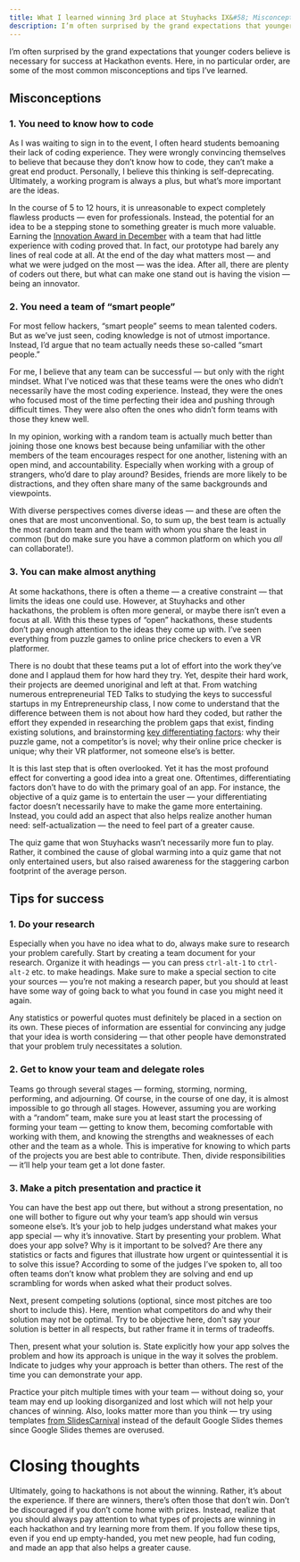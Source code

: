 ```yaml
---
title: What I learned winning 3rd place at Stuyhacks IX&#58; Misconceptions about Hackathons and Tips for Success
description: I’m often surprised by the grand expectations that younger coders believe is necessary for success at Hackathon events. Here, in no particular order, are some of the most common misconceptions and tips I’ve learned.
---
```

I’m often surprised by the grand expectations that younger coders believe is necessary for success at Hackathon events. Here, in no particular order, are some of the most common misconceptions and tips I’ve learned.

## Misconceptions
### 1. You need to know how to code
As I was waiting to sign in to the event, I often heard students bemoaning their lack of coding experience. They were wrongly convincing themselves to believe that because they don’t know how to code, they can’t make a great end product. Personally, I believe this thinking is self-deprecating. Ultimately, a working program is always a plus, but what’s more important are the ideas. 

In the course of 5 to 12 hours, it is unreasonable to expect completely flawless products — even for professionals. Instead, the potential for an idea to be a stepping stone to something greater is much more valuable. Earning the [Innovation Award in December](https://gliu20.github.io/2019/12/08/nyc-disrupt-hackathon.html) with a team that had little experience with coding proved that. In fact, our prototype had barely any lines of real code at all. At the end of the day what matters most — and what we were judged on the most — was the idea. After all, there are plenty of coders out there, but what can make one stand out is having the vision — being an innovator.

### 2. You need a team of “smart people”
For most fellow hackers, “smart people” seems to mean talented coders. But as we’ve just seen, coding knowledge is not of utmost importance. Instead, I’d argue that no team actually needs these so-called “smart people.” 

For me, I believe that any team can be successful — but only with the right mindset. What I’ve noticed was that these teams were the ones who didn’t necessarily have the most coding experience. Instead, they were the ones who focused most of the time perfecting their idea and pushing through difficult times. They were also often the ones who didn’t form teams with those they knew well. 

In my opinion, working with a random team is actually much better than joining those one knows best because being unfamiliar with the other members of the team encourages respect for one another, listening with an open mind, and accountability. Especially when working with a group of strangers, who’d dare to play around? Besides, friends are more likely to be distractions, and they often share many of the same backgrounds and viewpoints. 

With diverse perspectives comes diverse ideas — and these are often the ones that are most unconventional. So, to sum up, the best team is actually the most random team and the team with whom you share the least in common (but do make sure you have a common platform on which you *all* can collaborate!). 

### 3. You can make almost anything
At some hackathons, there is often a theme — a creative constraint — that limits the ideas one could use. However, at Stuyhacks and other hackathons, the problem is often more general, or maybe there isn’t even a focus at all. With this these types of “open” hackathons, these students don’t pay enough attention to the ideas they come up with. I’ve seen everything from puzzle games to online price checkers to even a VR platformer. 

There is no doubt that these teams put a lot of effort into the work they’ve done and I applaud them for how hard they try. Yet, despite their hard work, their projects are deemed unoriginal and left at that. From watching numerous entrepreneurial TED Talks to studying the keys to successful startups in my Entrepreneurship class, I now come to understand that the difference between them is not about how hard they coded, but rather the effort they expended in researching the problem gaps that exist, finding existing solutions, and brainstorming [key differentiating factors](https://en.wikipedia.org/wiki/Product_differentiation): why their puzzle game, not a competitor’s is novel; why their online price checker is unique; why their VR platformer, not someone else’s is better.

It is this last step that is often overlooked. Yet it has the most profound effect for converting a good idea into a great one. Oftentimes, differentiating factors don’t have to do with the primary goal of an app. For instance, the objective of a quiz game is to entertain the user — your differentiating factor doesn’t necessarily have to make the game more entertaining. Instead, you could add an aspect that also helps realize another human need: self-actualization — the need to feel part of a greater cause. 

The quiz game that won Stuyhacks wasn’t necessarily more fun to play. Rather, it combined the cause of global warming into a quiz game that not only entertained users, but also raised awareness for the staggering carbon footprint of the average person.

## Tips for success
### 1. Do your research
Especially when you have no idea what to do, always make sure to research your problem carefully. Start by creating a team document for your research. Organize it with headings — you can press `ctrl-alt-1` to `ctrl-alt-2` etc. to make headings. Make sure to make a special section to cite your sources — you’re not making a research paper, but you should at least have some way of going back to what you found in case you might need it again.

Any statistics or powerful quotes must definitely be placed in a section on its own. These pieces of information are essential for convincing any judge that your idea is worth considering — that other people have demonstrated that your problem truly necessitates a solution.

### 2. Get to know your team and delegate roles
Teams go through several stages — forming, storming, norming, performing, and adjourning. Of course, in the course of one day, it is almost impossible to go through all stages. However, assuming you are working with a “random” team, make sure you at least start the processing of forming your team — getting to know them, becoming comfortable with working with them, and knowing the strengths and weaknesses of each other and the team as a whole. This is imperative for knowing to which parts of the projects you are best able to contribute. Then, divide responsibilities — it’ll help your team get a lot done faster.

### 3. Make a pitch presentation and practice it
You can have the best app out there, but without a strong presentation, no one will bother to figure out why your team’s app should win versus someone else’s. It’s your job to help judges understand what makes your app special — why it’s innovative. Start by presenting your problem. What does your app solve? Why is it important to be solved? Are there any statistics or facts and figures that illustrate how urgent or quintessential it is to solve this issue? According to some of the judges I’ve spoken to, all too often teams don’t know what problem they are solving and end up scrambling for words when asked what their product solves.

Next, present competing solutions (optional, since most pitches are too short to include this). Here, mention what competitors do and why their solution may not be optimal. Try to be objective here, don't say your solution is better in all respects, but rather frame it in terms of tradeoffs.

Then, present what your solution is. State explicitly how your app solves the problem and how its approach is unique in the way it solves the problem. Indicate to judges why your approach is better than others. The rest of the time you can demonstrate your app.

Practice your pitch multiple times with your team — without doing so, your team may end up looking disorganized and lost which will not help your chances of winning. Also, looks matter more than you think — try using templates [from SlidesCarnival](https://www.slidescarnival.com) instead of the default Google Slides themes since Google Slides themes are overused.

# Closing thoughts
Ultimately, going to hackathons is not about the winning. Rather, it’s about the experience. If there are winners, there’s often those that don’t win. Don’t be discouraged if you don’t come home with prizes. Instead, realize that you should always pay attention to what types of projects are winning in each hackathon and try learning more from them. If you follow these tips, even if you end up empty-handed, you met new people, had fun coding, and made an app that also helps a greater cause. 



